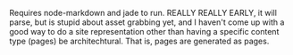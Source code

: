 Requires node-markdown and jade to run. REALLY REALLY EARLY, it will parse, but is stupid about asset grabbing yet, and I haven't come up with a good way to do a site representation other than having a specific content type (pages) be architechtural. That is, pages are generated as pages.
